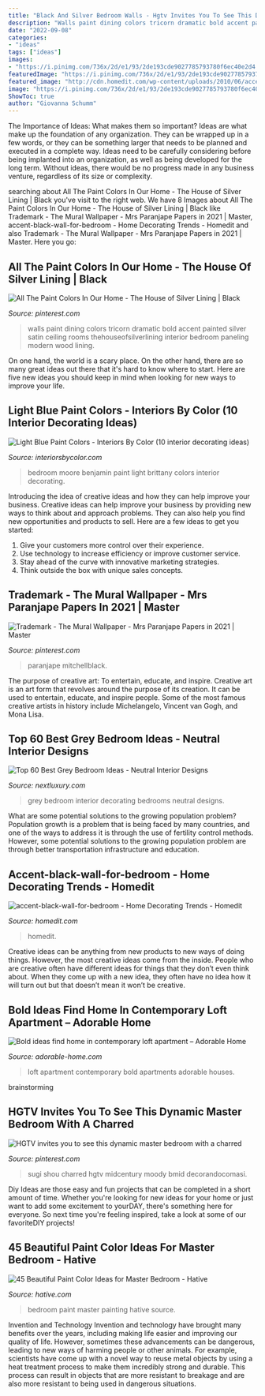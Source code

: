 ```yaml
---
title: "Black And Silver Bedroom Walls - Hgtv Invites You To See This Dynamic Master Bedroom With A Charred"
description: "Walls paint dining colors tricorn dramatic bold accent painted silver satin ceiling rooms thehouseofsilverlining interior bedroom paneling modern wood lining"
date: "2022-09-08"
categories:
- "ideas"
tags: ["ideas"]
images:
- "https://i.pinimg.com/736x/2d/e1/93/2de193cde9027785793780f6ec40e2d4.jpg"
featuredImage: "https://i.pinimg.com/736x/2d/e1/93/2de193cde9027785793780f6ec40e2d4.jpg"
featured_image: "http://cdn.homedit.com/wp-content/uploads/2010/06/accent-black-wall-for-bedroom.jpg"
image: "https://i.pinimg.com/736x/2d/e1/93/2de193cde9027785793780f6ec40e2d4.jpg"
ShowToc: true
author: "Giovanna Schumm"
---
```



The Importance of Ideas: What makes them so important?
Ideas are what make up the foundation of any organization. They can be wrapped up in a few words, or they can be something larger that needs to be planned and executed in a complete way. Ideas need to be carefully considering before being implanted into an organization, as well as being developed for the long term. Without ideas, there would be no progress made in any business venture, regardless of its size or complexity.

	

		
searching about All The Paint Colors In Our Home - The House of Silver Lining | Black you've visit to the right web. We have 8 Images about All The Paint Colors In Our Home - The House of Silver Lining | Black like Trademark - The Mural Wallpaper - Mrs Paranjape Papers in 2021 | Master, accent-black-wall-for-bedroom - Home Decorating Trends - Homedit and also Trademark - The Mural Wallpaper - Mrs Paranjape Papers in 2021 | Master. Here you go:
		
    
## All The Paint Colors In Our Home - The House Of Silver Lining | Black

<img loading=lazy src="https://i.pinimg.com/736x/da/02/38/da0238b086bd78a87ca995a081182e9e.jpg" onerror="this.onerror=null;this.src='https://tse2.mm.bing.net/th?id=OIP.Nu1Hshi0LjAyQJhGCsilnQAAAA&amp;pid=15.1';" alt="All The Paint Colors In Our Home - The House of Silver Lining | Black">

_Source: pinterest.com_

>walls paint dining colors tricorn dramatic bold accent painted silver satin ceiling rooms thehouseofsilverlining interior bedroom paneling modern wood lining. 

	

On one hand, the world is a scary place. On the other hand, there are so many great ideas out there that it's hard to know where to start. Here are five new ideas you should keep in mind when looking for new ways to improve your life.

    
## Light Blue Paint Colors - Interiors By Color (10 Interior Decorating Ideas)

<img loading=lazy src="https://www.interiorsbycolor.com/wp-content/uploads/2018/03/Benjamin-Moore-Brittany-Blue-Bedroom.jpg" onerror="this.onerror=null;this.src='https://tse1.mm.bing.net/th?id=OIP.WCsV4Lq00-eAzG2QDeoUoQHaJ4&amp;pid=15.1';" alt="Light Blue Paint Colors - Interiors By Color (10 interior decorating ideas)">

_Source: interiorsbycolor.com_

>bedroom moore benjamin paint light brittany colors interior decorating. 

	

Introducing the idea of creative ideas and how they can help improve your business.
Creative ideas can help improve your business by providing new ways to think about and approach problems. They can also help you find new opportunities and products to sell. Here are a few ideas to get you started: 
1. Give your customers more control over their experience.
2. Use technology to increase efficiency or improve customer service.
3. Stay ahead of the curve with innovative marketing strategies.
4. Think outside the box with unique sales concepts.

    
## Trademark - The Mural Wallpaper - Mrs Paranjape Papers In 2021 | Master

<img loading=lazy src="https://i.pinimg.com/736x/c5/0c/31/c50c31326fa84c3fe4db715af1184338.jpg" onerror="this.onerror=null;this.src='https://tse2.mm.bing.net/th?id=OIP.U9rjTlzhBP8j9aCf-O9q6QHaKX&amp;pid=15.1';" alt="Trademark - The Mural Wallpaper - Mrs Paranjape Papers in 2021 | Master">

_Source: pinterest.com_

>paranjape mitchellblack. 

	

The purpose of creative art: To entertain, educate, and inspire.
Creative art is an art form that revolves around the purpose of its creation. It can be used to entertain, educate, and inspire people. Some of the most famous creative artists in history include Michelangelo, Vincent van Gogh, and Mona Lisa.

    
## Top 60 Best Grey Bedroom Ideas - Neutral Interior Designs

<img loading=lazy src="http://nextluxury.com/wp-content/uploads/decorating-ideas-for-grey-bedrooms.jpg" onerror="this.onerror=null;this.src='https://tse2.mm.bing.net/th?id=OIP.qiM04GG8tsVU47z16fwUAgAAAA&amp;pid=15.1';" alt="Top 60 Best Grey Bedroom Ideas - Neutral Interior Designs">

_Source: nextluxury.com_

>grey bedroom interior decorating bedrooms neutral designs. 

	

What are some potential solutions to the growing population problem?
Population growth is a problem that is being faced by many countries, and one of the ways to address it is through the use of fertility control methods. However, some potential solutions to the growing population problem are through better transportation infrastructure and education.

    
## Accent-black-wall-for-bedroom - Home Decorating Trends - Homedit

<img loading=lazy src="http://cdn.homedit.com/wp-content/uploads/2010/06/accent-black-wall-for-bedroom.jpg" onerror="this.onerror=null;this.src='https://tse4.mm.bing.net/th?id=OIP.ZN2-335d1e6Zj1uaaTtpTgHaKS&amp;pid=15.1';" alt="accent-black-wall-for-bedroom - Home Decorating Trends - Homedit">

_Source: homedit.com_

>homedit. 

	

Creative ideas can be anything from new products to new ways of doing things. However, the most creative ideas come from the inside. People who are creative often have different ideas for things that they don’t even think about. When they come up with a new idea, they often have no idea how it will turn out but that doesn’t mean it won’t be creative.

    
## Bold Ideas Find Home In Contemporary Loft Apartment – Adorable Home

<img loading=lazy src="https://adorable-home.com/wp-content/gallery/bold-ideas-find-home-in-contemporary-loft-apartment-sofia/contemporary-loft-apartment-3.jpg" onerror="this.onerror=null;this.src='https://tse2.mm.bing.net/th?id=OIP.GPuHx796BRxa5s8vGGNUtgHaLH&amp;pid=15.1';" alt="Bold ideas find home in contemporary loft apartment – Adorable Home">

_Source: adorable-home.com_

>loft apartment contemporary bold apartments adorable houses. 

	
 brainstorming

    
## HGTV Invites You To See This Dynamic Master Bedroom With A Charred

<img loading=lazy src="https://i.pinimg.com/736x/2d/e1/93/2de193cde9027785793780f6ec40e2d4.jpg" onerror="this.onerror=null;this.src='https://tse1.mm.bing.net/th?id=OIP.SBtldqqQjByGgBK4F1p6GQHaLH&amp;pid=15.1';" alt="HGTV invites you to see this dynamic master bedroom with a charred">

_Source: pinterest.com_

>sugi shou charred hgtv midcentury moody bmid decorandocomasi. 

	

Diy Ideas are those easy and fun projects that can be completed in a short amount of time. Whether you're looking for new ideas for your home or just want to add some excitement to yourDAY, there's something here for everyone. So next time you're feeling inspired, take a look at some of our favoriteDIY projects!

    
## 45 Beautiful Paint Color Ideas For Master Bedroom - Hative

<img loading=lazy src="https://hative.com/wp-content/uploads/2015/05/master-bedroom-painting/25-master-bedroom-painting-ideas.jpg" onerror="this.onerror=null;this.src='https://tse1.mm.bing.net/th?id=OIP.XOwadQMYjtFOTufYBzpgJQHaKo&amp;pid=15.1';" alt="45 Beautiful Paint Color Ideas for Master Bedroom - Hative">

_Source: hative.com_

>bedroom paint master painting hative source. 

	

Invention and Technology
Invention and technology have brought many benefits over the years, including making life easier and improving our quality of life. However, sometimes these advancements can be dangerous, leading to new ways of harming people or other animals. For example, scientists have come up with a novel way to reuse metal objects by using a heat treatment process to make them incredibly strong and durable. This process can result in objects that are more resistant to breakage and are also more resistant to being used in dangerous situations.

